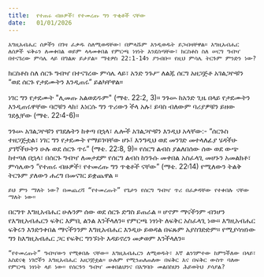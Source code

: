 ```yaml
---
title:  የተጠሩ ብዙዎች፣ የተመረጡ ግን ጥቂቶች ናቸው
date:   01/01/2026
---
```


`እግዚአብሔር ሰዎችን በገዛ ፈቃዱ ስለሚወዳቸው፣ በምላሹም እንዲወዱት ይጋብዛቸዋል። እግዚአብሔር ለሰዎች ፍቅሩን ለመቀበል ወይም ላላመቀበል የምርጫ ነፃነት እንደሰጣቸው፣ ክርስቶስ ስለ ሠርግ ግብዣ በተናገረው ምሳሌ ላይ በግልጽ ይታያል። ማቴዎስ 22:1-14ን ያንብቡ። የዚህ ምሳሌ ትርጉም ምንድን ነው?`


ክርስቶስ ስለ ሰርጉ ግብዣ በተናገረው ምሳሌ ላይ፣ አንድ ንጉሥ ለልጁ ሰርግ አዘጋጅቶ አገልጋዮቹን “ወደ ሰርጉ የታደሙትን እንዲጠሩ” ይልካቸዋል።

ነገር ግን የታደሙት "ሊመጡ አልወደዱም" (ማቴ. 22:2, 3)። ንጉሡ ከአንድ ጊዜ በላይ የታደሙትን እንዲጠሩዋቸው ባሮቹን ላከ፣ እነርሱ ግን ጥሪውን ችላ አሉ፣ ይባስ ብለውም ባሪያዎቹን ይዘው ገደሏቸው (ማቴ. 22፡4-6)።

ንጉሡ አገልጋዮቹን የገደሉትን ከቀጣ በኋላ፣ ሌሎች አገልጋዮቹን እንዲህ አላቸው:- “ሰርጉስ ተዘጋጅቷል፣ ነገር ግን የታደሙት የማይገባቸው ሆኑ፤ እንግዲህ ወደ መንገድ መተላለፊያ ሄዳችሁ ያገኛችሁትን ሁሉ ወደ ሰርጉ ጥሩ” (ማቴ. 22:8, 9)። የሰርግ ልብስ ያልለበሰው ሰው ወደ ውጭ ከተጣለ በኋላ፣ በሰርጉ ግብዣ ለመታደም የሰርግ ልብስ ከንጉሱ መቀበል አስፈላጊ መሆኑን አመልክቶ፣ ምሳሌውን “የተጠሩ ብዙዎች፣ የተመረጡ ግን ጥቂቶች ናቸው” (ማቴ. 22፡14) የሚለውን ትልቅ ትርጉም ያለውን ሐረግ በመናገር ይቋጨዋል ።

`ይህ ምን ማለት ነው? በመጨረሻ “የተመረጡት” የጌታን የሰርግ ግብዣ ጥሪ በፈቃዳቸው የተቀበሉ ናቸው ማለት ነው።`

በርግጥ እግዚአብሔር ሁሉንም ሰው ወደ ሰርጉ ድግስ ይጠራል ። ሆኖም ማናችንም ብንሆን የእግዚአብሔርን ፍቅር እምቢ ልንል እንችላለን። የምርጫ ነፃነት ለፍቅር አስፈላጊ ነው። እግዚአብሔር ፍቅሩን እንድንቀበል ማናችንንም እግዚአብሔር እንዲሁ ይወዳል በፍጹም አያስገድድም። የሚያሳዝነው ግን ከእግዚአብሔር ጋር የፍቅር ግንኙነት እዳይኖረን መቃወም እንችላለን።

`“የተመረጡት” ግብዣውን የሚቀበሉ ናቸው። እግዚአብሔርን ለሚወዱት፣ እኛ ልንገምተው ከምንችለው በላይ፣ አስደናቂ ነገሮችን እግዚአብሔር አዘጋጅቷል። ሁሉም የሚንጠለጠለው በፍቅር እና በፍቅር ውስጥ ባለው የምርጫ ነፃነት ላይ ነው። የሰርጉን ግብዣ መቀበልህንና በአግባቡ መልበስህን ሕይወትህ ያሳያል?`